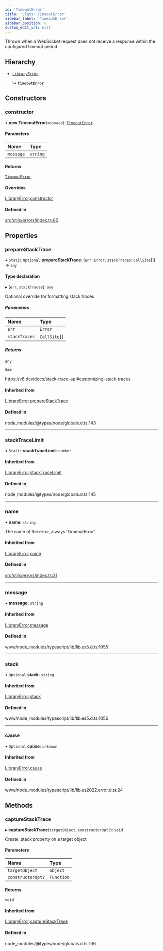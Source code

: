 ```yaml
---
id: 'TimeoutError'
title: 'Class: TimeoutError'
sidebar_label: 'TimeoutError'
sidebar_position: 0
custom_edit_url: null
---
```


Thrown when a WebSocket request does not receive a response within the configured timeout period.

## Hierarchy

- [`LibraryError`](LibraryError.md)

  ↳ **`TimeoutError`**

## Constructors

### constructor

• **new TimeoutError**(`message`): [`TimeoutError`](TimeoutError.md)

#### Parameters

| Name      | Type     |
| :-------- | :------- |
| `message` | `string` |

#### Returns

[`TimeoutError`](TimeoutError.md)

#### Overrides

[LibraryError](LibraryError.md).[constructor](LibraryError.md#constructor)

#### Defined in

[src/utils/errors/index.ts:85](https://github.com/starknet-io/starknet.js/blob/v7.5.1/src/utils/errors/index.ts#L85)

## Properties

### prepareStackTrace

▪ `Static` `Optional` **prepareStackTrace**: (`err`: `Error`, `stackTraces`: `CallSite`[]) => `any`

#### Type declaration

▸ (`err`, `stackTraces`): `any`

Optional override for formatting stack traces

##### Parameters

| Name          | Type         |
| :------------ | :----------- |
| `err`         | `Error`      |
| `stackTraces` | `CallSite`[] |

##### Returns

`any`

**`See`**

https://v8.dev/docs/stack-trace-api#customizing-stack-traces

#### Inherited from

[LibraryError](LibraryError.md).[prepareStackTrace](LibraryError.md#preparestacktrace)

#### Defined in

node_modules/@types/node/globals.d.ts:143

---

### stackTraceLimit

▪ `Static` **stackTraceLimit**: `number`

#### Inherited from

[LibraryError](LibraryError.md).[stackTraceLimit](LibraryError.md#stacktracelimit)

#### Defined in

node_modules/@types/node/globals.d.ts:145

---

### name

• **name**: `string`

The name of the error, always 'TimeoutError'.

#### Inherited from

[LibraryError](LibraryError.md).[name](LibraryError.md#name)

#### Defined in

[src/utils/errors/index.ts:21](https://github.com/starknet-io/starknet.js/blob/v7.5.1/src/utils/errors/index.ts#L21)

---

### message

• **message**: `string`

#### Inherited from

[LibraryError](LibraryError.md).[message](LibraryError.md#message)

#### Defined in

www/node_modules/typescript/lib/lib.es5.d.ts:1055

---

### stack

• `Optional` **stack**: `string`

#### Inherited from

[LibraryError](LibraryError.md).[stack](LibraryError.md#stack)

#### Defined in

www/node_modules/typescript/lib/lib.es5.d.ts:1056

---

### cause

• `Optional` **cause**: `unknown`

#### Inherited from

[LibraryError](LibraryError.md).[cause](LibraryError.md#cause)

#### Defined in

www/node_modules/typescript/lib/lib.es2022.error.d.ts:24

## Methods

### captureStackTrace

▸ **captureStackTrace**(`targetObject`, `constructorOpt?`): `void`

Create .stack property on a target object

#### Parameters

| Name              | Type       |
| :---------------- | :--------- |
| `targetObject`    | `object`   |
| `constructorOpt?` | `Function` |

#### Returns

`void`

#### Inherited from

[LibraryError](LibraryError.md).[captureStackTrace](LibraryError.md#capturestacktrace)

#### Defined in

node_modules/@types/node/globals.d.ts:136
